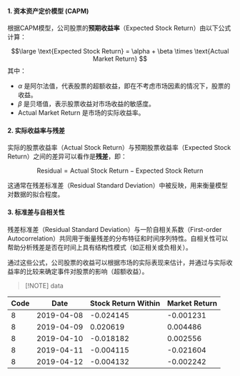 

#### 1. 资本资产定价模型 (CAPM)
根据CAPM模型，公司股票的**预期收益率**（Expected Stock Return）由以下公式计算：

$$\large
\text{Expected Stock Return} = \alpha + \beta \times \text{Actual Market Return}
$$
其中：
- $\alpha$ 是阿尔法值，代表股票的超额收益，即在不考虑市场因素的情况下，股票的收益。
- $\beta$ 是贝塔值，表示股票收益对市场收益的敏感度。
- $\text{Actual Market Return}$ 是市场的实际收益率。

#### 2. 实际收益率与残差
实际的股票收益率（Actual Stock Return）与预期股票收益率（Expected Stock Return）之间的差异可以看作是**残差**，即：

$$
\text{Residual} = \text{Actual Stock Return} - \text{Expected Stock Return}
$$

这通常在残差标准差（Residual Standard Deviation）中被反映，用来衡量模型对数据的拟合程度。

#### 3. 标准差与自相关性
残差标准差（Residual Standard Deviation）与一阶自相关系数（First-order Autocorrelation）共同用于衡量残差的分布特征和时间序列特性。自相关性可以帮助分析残差是否在时间上具有结构性模式（如正相关或负相关）。

通过这些公式，公司股票的收益可以根据市场的实际表现来估计，并通过与实际收益率的比较来确定事件对股票的影响（超额收益）。

> [!NOTE] data

| Code | Date       | Stock Return Within | Market Return |
|------|------------|---------------------|---------------|
| 8    | 2019-04-08 | -0.024145           | -0.001231     |
| 8    | 2019-04-09 | 0.020619            | 0.004486      |
| 8    | 2019-04-10 | -0.018182           | 0.002556      |
| 8    | 2019-04-11 | -0.004115           | -0.021604     |
| 8    | 2019-04-12 | -0.004132           | -0.002242     |